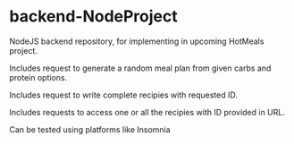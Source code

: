 # backend-NodeProject
NodeJS backend repository, for implementing in upcoming HotMeals project.

Includes request to generate a random meal plan from given carbs and protein options.

Includes request to write complete recipies with requested ID.

Includes requests to access one or all the recipies with ID provided in URL.



Can be tested using platforms like Insomnia

